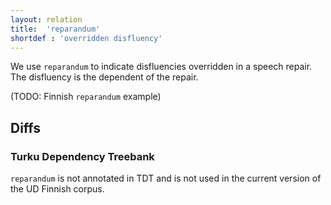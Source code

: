 ```yaml
---
layout: relation
title:  'reparandum'
shortdef : 'overridden disfluency'
---
```


We use `reparandum` to indicate disfluencies overridden in a speech
repair. The disfluency is the dependent of the repair.

(TODO: Finnish `reparandum` example)

## Diffs

### Turku Dependency Treebank

`reparandum` is not annotated in TDT and is not used in
the current version of the UD Finnish corpus.
